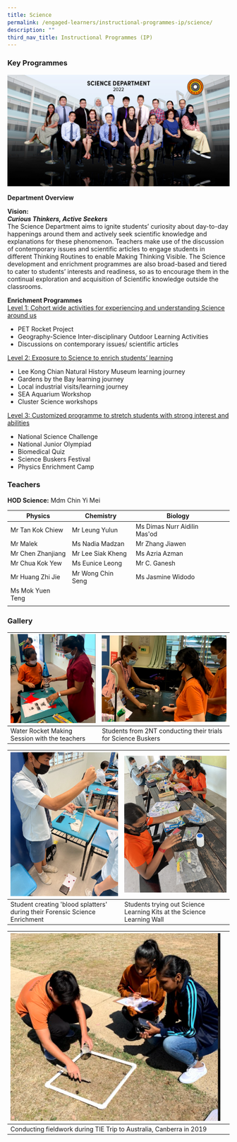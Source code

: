```yaml
---
title: Science
permalink: /engaged-learners/instructional-programmes-ip/science/
description: ""
third_nav_title: Instructional Programmes (IP)
---
```

### Key Programmes

![Sci](/images/Science%20Department.jpg)

**Department Overview** 

**Vision:** <br>
**_Curious Thinkers, Active Seekers_** <br>
The Science Department aims to ignite students’ curiosity about day-to-day happenings around them and actively seek scientific knowledge and explanations for these phenomenon. Teachers make use of the discussion of contemporary issues and scientific articles to engage students in different Thinking Routines to enable Making Thinking Visible. The Science development and enrichment programmes are also broad-based and tiered to cater to students’ interests and readiness, so as to encourage them in the continual exploration and acquisition of Scientific knowledge outside the classrooms.

**Enrichment Programmes** <br>
<u> Level 1: Cohort wide activities for experiencing and understanding Science around us </u>
* PET Rocket Project
* Geography-Science Inter-disciplinary Outdoor Learning Activities
* Discussions on contemporary issues/ scientific articles

<u> Level 2: Exposure to Science to enrich students’ learning </u>
* Lee Kong Chian Natural History Museum learning journey
* Gardens by the Bay learning journey
* Local industrial visits/learning journey
* SEA Aquarium Workshop
* Cluster Science workshops

<u> Level 3: Customized programme to stretch students with strong interest and abilities </u> 
* National Science Challenge
* National Junior Olympiad
* Biomedical Quiz
* Science Buskers Festival
* Physics Enrichment Camp

### Teachers

**HOD Science:** Mdm Chin Yi Mei

| Physics | Chemistry | Biology | |
|---|---|---|---|
| Mr Tan Kok Chiew | Mr Leung Yulun | Ms Dimas Nurr Aidilin Mas'od | 
| Mr Malek | Ms Nadia Madzan | Mr Zhang Jiawen | 
| Mr Chen Zhanjiang | Mr Lee Siak Kheng | Ms Azria Azman | 
| Mr Chua Kok Yew | Ms Eunice Leong | Mr C. Ganesh |  |
| Mr Huang Zhi Jie | Mr Wong Chin Seng  | Ms Jasmine Widodo  |  
| Ms Mok Yuen Teng |  
| | | |

### Gallery

| ![Science-1](/images/Science-1.png) | ![Science-2](/images/Science-2.png) | 
| -------- | -------- |
| Water Rocket Making Session with the teachers    | Students from 2NT conducting their trials for Science Buskers     |

| ![forensic-science](/images/IMG_7855.jpg) | ![Science Learning Kits](/images/IMG_8771.jpg) |
| -------- | -------- | 
| Student creating 'blood splatters' during their Forensic Science Enrichment     | Students trying out Science Learning Kits at the Science Learning Wall    |

|![TIE](/images/Science-5.png) | |
| -------- | -------- | 
| Conducting fieldwork during TIE Trip to Australia, Canberra in 2019     |    |